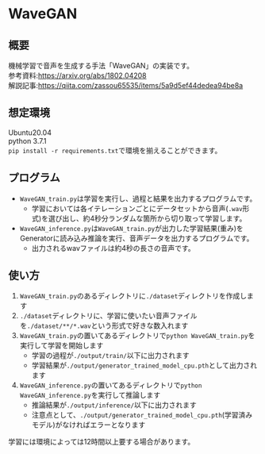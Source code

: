 # WaveGAN
## 概要
機械学習で音声を生成する手法「WaveGAN」の実装です。  
参考資料:https://arxiv.org/abs/1802.04208  
解説記事:https://qiita.com/zassou65535/items/5a9d5ef44dedea94be8a  

## 想定環境
Ubuntu20.04  
python 3.7.1  
`pip install -r requirements.txt`で環境を揃えることができます。 

## プログラム
* `WaveGAN_train.py`は学習を実行し、過程と結果を出力するプログラムです。 
	* 学習においては各イテレーションごとにデータセットから音声(`.wav`形式)を選び出し、約4秒分ランダムな箇所から切り取って学習します。 
* `WaveGAN_inference.py`は`WaveGAN_train.py`が出力した学習結果(重み)をGeneratorに読み込み推論を実行、音声データを出力するプログラムです。 
	* 出力されるwavファイルは約4秒の長さの音声です。 

## 使い方
1. `WaveGAN_train.py`のあるディレクトリに`./dataset`ディレクトリを作成します
1. `./dataset`ディレクトリに、学習に使いたい音声ファイルを`./dataset/**/*.wav`という形式で好きな数入れます
1. `WaveGAN_train.py`の置いてあるディレクトリで`python WaveGAN_train.py`を実行して学習を開始します
	* 学習の過程が`./output/train/`以下に出力されます
	* 学習結果が`./output/generator_trained_model_cpu.pth`として出力されます
1. `WaveGAN_inference.py`の置いてあるディレクトリで`python WaveGAN_inference.py`を実行して推論します
	* 推論結果が`./output/inference/`以下に出力されます
	* 注意点として、`./output/generator_trained_model_cpu.pth`(学習済みモデル)がなければエラーとなります

学習には環境によっては12時間以上要する場合があります。   
